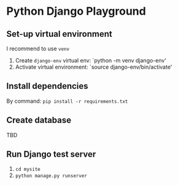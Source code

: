 # Python Django Playground

## Set-up virtual environment
I recommend to use `venv`
1. Create `django-env` virtual env: `python -m venv django-env'
2. Activate virtual environment: `source django-env/bin/activate'

## Install dependencies
By command: `pip install -r requirements.txt`

## Create database
TBD

## Run Django test server
1. `cd mysite`
2. `python manage.py runserver`

